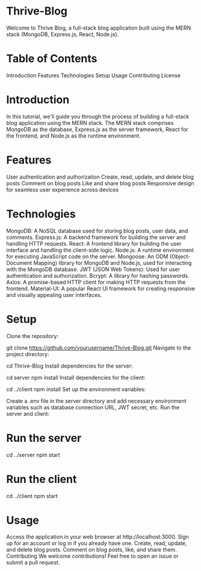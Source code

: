 # Thrive-Blog

Welcome to Thrive Blog, a full-stack blog application built using the MERN stack (MongoDB, Express.js, React, Node.js).

# Table of Contents
Introduction
Features
Technologies
Setup
Usage
Contributing
License

# Introduction
In this tutorial, we'll guide you through the process of building a full-stack blog application using the MERN stack. The MERN stack comprises MongoDB as the database, Express.js as the server framework, React for the frontend, and Node.js as the runtime environment.

# Features
User authentication and authorization
Create, read, update, and delete blog posts
Comment on blog posts
Like and share blog posts
Responsive design for seamless user experience across devices

# Technologies
MongoDB: A NoSQL database used for storing blog posts, user data, and comments.
Express.js: A backend framework for building the server and handling HTTP requests.
React: A frontend library for building the user interface and handling the client-side logic.
Node.js: A runtime environment for executing JavaScript code on the server.
Mongoose: An ODM (Object-Document Mapping) library for MongoDB and Node.js, used for interacting with the MongoDB database.
JWT (JSON Web Tokens): Used for user authentication and authorization.
Bcrypt: A library for hashing passwords.
Axios: A promise-based HTTP client for making HTTP requests from the frontend.
Material-UI: A popular React UI framework for creating responsive and visually appealing user interfaces.

# Setup
Clone the repository:

git clone https://github.com/yourusername/Thrive-Blog.git
Navigate to the project directory:

cd Thrive-Blog
Install dependencies for the server:

cd server
npm install
Install dependencies for the client:

cd ../client
npm install
Set up the environment variables:

Create a .env file in the server directory and add necessary environment variables such as database connection URL, JWT secret, etc.
Run the server and client:

# Run the server
cd ../server
npm start

# Run the client
cd ../client
npm start

# Usage
Access the application in your web browser at http://localhost:3000.
Sign up for an account or log in if you already have one.
Create, read, update, and delete blog posts.
Comment on blog posts, like, and share them.
Contributing
We welcome contributions! Feel free to open an issue or submit a pull request.
